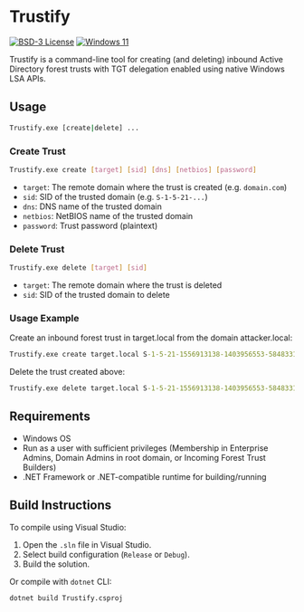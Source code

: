 # Trustify
[![BSD-3 License](https://img.shields.io/badge/License-BSD%203--Clause-blue.svg)](../LICENSE.md)
[![Windows 11](https://img.shields.io/badge/Windows-11%20-007bb8.svg?logo=Windows)](#)


Trustify is a command-line tool for creating (and deleting) inbound Active Directory forest trusts with TGT delegation enabled using native Windows LSA APIs.

## Usage

```bash
Trustify.exe [create|delete] ...
```

### Create Trust

```bash
Trustify.exe create [target] [sid] [dns] [netbios] [password]
```

- `target`: The remote domain where the trust is created (e.g. `domain.com`)
- `sid`: SID of the trusted domain (e.g. `S-1-5-21-...`)
- `dns`: DNS name of the trusted domain
- `netbios`: NetBIOS name of the trusted domain
- `password`: Trust password (plaintext)

### Delete Trust

```bash
Trustify.exe delete [target] [sid]
```

- `target`: The remote domain where the trust is deleted
- `sid`: SID of the trusted domain to delete

### Usage Example

Create an inbound forest trust in target.local from the domain attacker.local:
```cmd
Trustify.exe create target.local S-1-5-21-1556913138-1403956553-584833181 attacker.local ATTACKER Summer2025!
```

Delete the trust created above:
```cmd
Trustify.exe delete target.local S-1-5-21-1556913138-1403956553-584833181
```

## Requirements

- Windows OS
- Run as a user with sufficient privileges (Membership in Enterprise Admins, Domain Admins in root domain, or Incoming Forest Trust Builders)
- .NET Framework or .NET-compatible runtime for building/running

## Build Instructions

To compile using Visual Studio:

1. Open the `.sln` file in Visual Studio.
2. Select build configuration (`Release` or `Debug`).
3. Build the solution.

Or compile with `dotnet` CLI:

```bash
dotnet build Trustify.csproj
```
